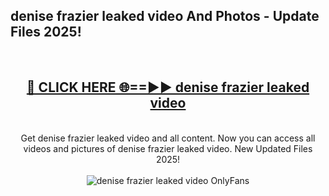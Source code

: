 <h2>denise frazier leaked video And Photos - Update Files 2025!</h2>
<br>
<div align="center">
<h2><a href="https://linkcuts.com/hfmhzwbr" rel="nofollow">🔴 CLICK HERE 🌐==►► denise frazier leaked video</a></h2>
<br>
Get denise frazier leaked video and all content. Now you can access all videos and pictures of denise frazier leaked video. New Updated Files 2025!
<br>
<br>
<a href="https://linkcuts.com/hfmhzwbr" rel="nofollow" data-target="animated-image.originalLink"><img src="https://i.ibb.co.com/WyWwxjT/player-gif2.gif" alt="denise frazier leaked video OnlyFans" style="max-width: 100%; display: inline-block;" data-target="animated-image.originalImage"></a>
</div>
<br>